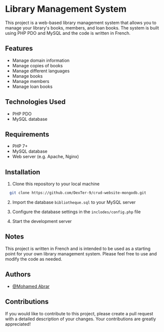 
# Library Management System

This project is a web-based library management system that allows you to manage your library's books, members, and loan books. The system is built using PHP PDO and MySQL and the code is written in French.



## Features

- Manage domain information
- Manage copies of books
- Manage different languages
- Manage books
- Manage members
- Manage loan books

## Technologies Used

- PHP PDO
- MySQL database

## Requirements

- PHP 7+
- MySQL database
- Web server (e.g. Apache, Nginx)



## Installation

1. Clone this repository to your local machine


```bash
  git clone https://github.com/DexTer-9/crud-website-mongodb.git
```

2. Import the database `bibliotheque.sql` to your MySQL server

3. Configure the database settings in the `inclodes/config.php` file

4. Start the development server

## Notes

This project is written in French and is intended to be used as a starting point for your own library management system. Please feel free to use and modify the code as needed.


## Authors

- [@Mohamed Abrar](https://www.github.com/DexTer-9)


## Contributions

If you would like to contribute to this project, please create a pull request with a detailed description of your changes. Your contributions are greatly appreciated!

